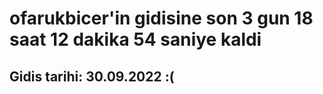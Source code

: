 # ofarukbicer'in gidisine son 3 gun 18 saat 12 dakika 54 saniye kaldi

## Gidis tarihi: 30.09.2022 :(